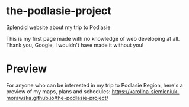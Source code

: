 # the-podlasie-project
Splendid website about my trip to Podlasie

This is my first page made with no knowledge of web developing at all. Thank you, Google, I wouldn't have made it without you!

# Preview 
For anyone who can be interested in my trip to Podlasie Region, here's a preview of my maps, plans and schedules:
https://karolina-siemieniuk-morawska.github.io/the-podlasie-project/

